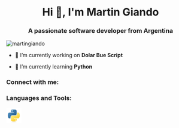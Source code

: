 <h1 align="center">Hi 👋, I'm Martin Giando</h1>
<h3 align="center">A passionate software developer from Argentina</h3>

<p align="left"> <img src="https://komarev.com/ghpvc/?username=martingiando&label=Profile%20views&color=0e75b6&style=flat" alt="martingiando" /> </p>

- 🔭 I’m currently working on **Dolar Bue Script**

- 🌱 I’m currently learning **Python**

<h3 align="left">Connect with me:</h3>
<p align="left">
</p>

<h3 align="left">Languages and Tools:</h3>
<p align="left"> <a href="https://www.python.org" target="_blank" rel="noreferrer"> <img src="https://raw.githubusercontent.com/devicons/devicon/master/icons/python/python-original.svg" alt="python" width="40" height="40"/> </a> </p>


